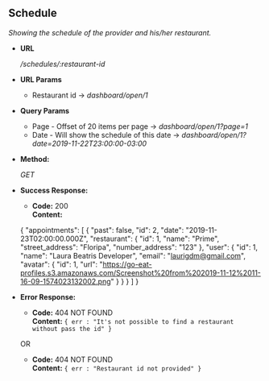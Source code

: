 **Schedule**
----
  _Showing the schedule of the provider and his/her restaurant._

* **URL**

  _/schedules/:restaurant-id_

*  **URL Params**

   * Restaurant id -> _dashboard/open/1_

*  **Query Params**

   * Page - Offset of 20 items per page -> _dashboard/open/1?page=1_
   * Date - Will show the schedule of this date -> _dashboard/open/1?date=2019-11-22T23:00:00-03:00_

* **Method:**
  
  _GET_


* **Success Response:**
  
  * **Code:** 200 <br />
    **Content:**  

  {
    "appointments": [
      {
        "past": false,
        "id": 2,
        "date": "2019-11-23T02:00:00.000Z",
        "restaurant": {
          "id": 1,
          "name": "Prime",
          "street_address": "Floripa",
          "number_address": "123"
        },
        "user": {
          "id": 1,
          "name": "Laura Beatris Developer",
          "email": "laurigdm@gmail.com",
          "avatar": {
            "id": 1,
            "url": "https://go-eat-profiles.s3.amazonaws.com/Screenshot%20from%202019-11-12%2011-16-09-1574023132002.png"
          }
        }
      }
    ]
  }     

* **Error Response:**
  * **Code:** 404 NOT FOUND <br />
    **Content:** `{ err : "It's not possible to find a restaurant without pass the id" }`

  OR

  * **Code:** 404 NOT FOUND <br />
    **Content:** `{ err : "Restaurant id not provided" }`


